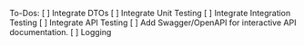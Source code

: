 To-Dos:
[ ] Integrate DTOs 
[ ] Integrate Unit Testing
[ ] Integrate Integration Testing 
[ ] Integrate API Testing
[ ] Add Swagger/OpenAPI for interactive API documentation.
[ ] Logging 


